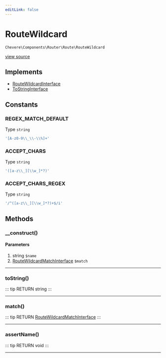 ```yaml
---
editLink: false
---
```


# RouteWildcard

`Chevere\Components\Router\Route\RouteWildcard`

[view source](https://github.com/chevere/chevere/blob/master/Router/Route/RouteWildcard.php)

## Implements

- [RouteWildcardInterface](../../../Interfaces/Router/Route/RouteWildcardInterface.md)
- [ToStringInterface](../../../Interfaces/Common/ToStringInterface.md)

## Constants

### REGEX_MATCH_DEFAULT

Type `string`

```php
'[A-z0-9\\_\\-\\%]+'
```

### ACCEPT_CHARS

Type `string`

```php
'([a-z\\_][\\w_]*?)'
```

### ACCEPT_CHARS_REGEX

Type `string`

```php
'/^([a-z\\_][\\w_]*?)+$/i'
```

## Methods

### __construct()

#### Parameters

1. string `$name`
2. [RouteWildcardMatchInterface](../../../Interfaces/Router/Route/RouteWildcardMatchInterface.md) `$match`

---

### toString()

::: tip RETURN
string
:::

---

### match()

::: tip RETURN
[RouteWildcardMatchInterface](../../../Interfaces/Router/Route/RouteWildcardMatchInterface.md)
:::

---

### assertName()

::: tip RETURN
void
:::

---
